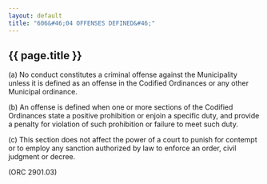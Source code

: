 ```yaml
---
layout: default 
title: "606&#46;04 OFFENSES DEFINED&#46;"
---
```


{{ page.title }}
----------------

​(a) No conduct constitutes a criminal offense against the Municipality
unless it is defined as an offense in the Codified Ordinances or any
other Municipal ordinance.

​(b) An offense is defined when one or more sections of the Codified
Ordinances state a positive prohibition or enjoin a specific duty, and
provide a penalty for violation of such prohibition or failure to meet
such duty.

​(c) This section does not affect the power of a court to punish for
contempt or to employ any sanction authorized by law to enforce an
order, civil judgment or decree.

(ORC 2901.03)
